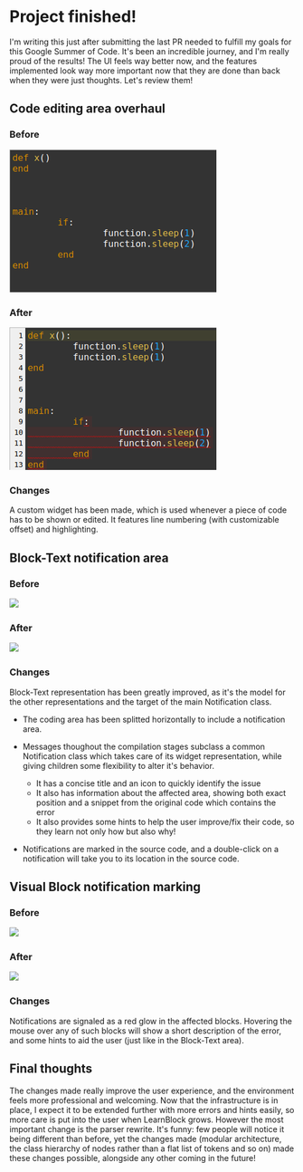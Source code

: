 # Project finished!

I'm writing this just after submitting the last PR needed to fulfill my goals
for this Google Summer of Code. It's been an incredible journey, and I'm really
proud of the results! The UI feels way better now, and the features implemented look way more important now that they are done than back when they were just
thoughts. Let's review them!

## Code editing area overhaul

### Before

![](images/code-edit-area-before.png)

### After

![](images/code-edit-area-after.png)

### Changes

A custom widget has been made, which is used whenever a piece of code has to
be shown or edited. It features line numbering (with customizable offset) and
highlighting.

## Block-Text notification area

### Before

![](block-text-before.png)

### After

![](block-text-after.png)

### Changes

Block-Text representation has been greatly improved, as it's the model for the
other representations and the target of the main Notification class.

- The coding area has been splitted horizontally to include a notification
  area.
- Messages thoughout the compilation stages subclass a common Notification
  class which takes care of its widget representation, while giving children
  some flexibility to alter it's behavior.

  * It has a concise title and an icon to quickly identify the issue
  * It also has information about the affected area, showing both exact
    position and a snippet from the original code which contains the error
  * It also provides some hints to help the user improve/fix their code, so
    they learn not only how but also why!

- Notifications are marked in the source code, and a double-click on a
  notification will take you to its location in the source code.

## Visual Block notification marking

### Before

![](visual-block-before.png)

### After

![](visual-block-after.png)

### Changes

Notifications are signaled as a red glow in the affected blocks. Hovering the
mouse over any of such blocks will show a short description of the error,
and some hints to aid the user (just like in the Block-Text area).

## Final thoughts

The changes made really improve the user experience, and the environment feels
more professional and welcoming. Now that the infrastructure is in place, I
expect it to be extended further with more errors and hints easily, so more
care is put into the user when LearnBlock grows. However the most important
change is the parser rewrite. It's funny: few people will notice it being
different than before, yet the changes made (modular architecture, the class
hierarchy of nodes rather than a flat list of tokens and so on) made these
changes possible, alongside any other coming in the future!
